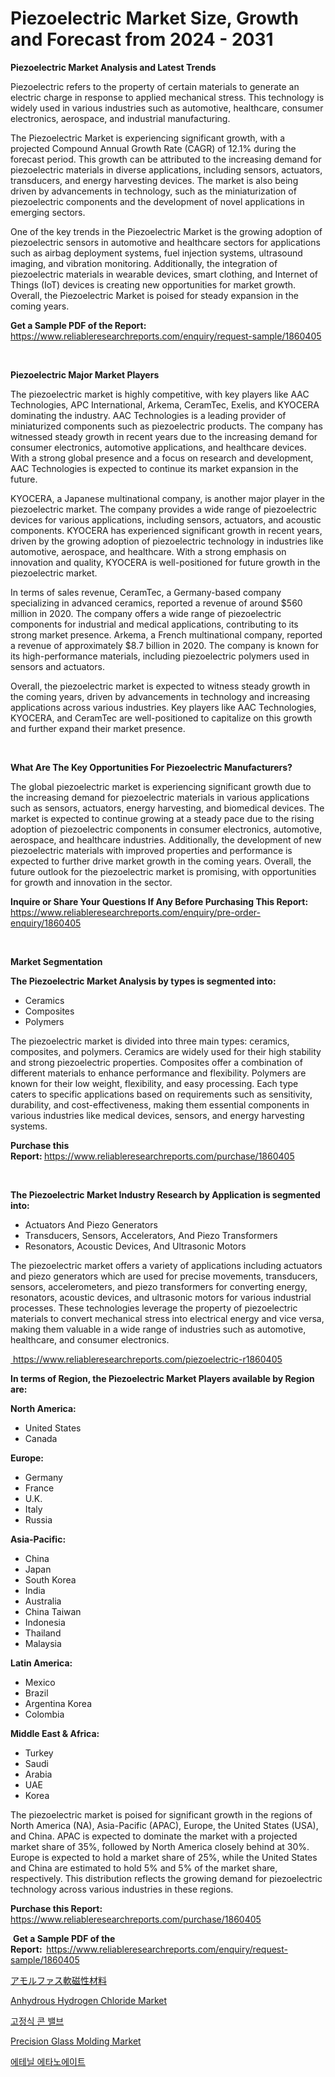 <p><h1>Piezoelectric Market Size, Growth and Forecast from 2024 - 2031</h1></p><p><strong>Piezoelectric Market Analysis and Latest Trends</strong></p>
<p><p>Piezoelectric refers to the property of certain materials to generate an electric charge in response to applied mechanical stress. This technology is widely used in various industries such as automotive, healthcare, consumer electronics, aerospace, and industrial manufacturing.</p><p>The Piezoelectric Market is experiencing significant growth, with a projected Compound Annual Growth Rate (CAGR) of 12.1% during the forecast period. This growth can be attributed to the increasing demand for piezoelectric materials in diverse applications, including sensors, actuators, transducers, and energy harvesting devices. The market is also being driven by advancements in technology, such as the miniaturization of piezoelectric components and the development of novel applications in emerging sectors.</p><p>One of the key trends in the Piezoelectric Market is the growing adoption of piezoelectric sensors in automotive and healthcare sectors for applications such as airbag deployment systems, fuel injection systems, ultrasound imaging, and vibration monitoring. Additionally, the integration of piezoelectric materials in wearable devices, smart clothing, and Internet of Things (IoT) devices is creating new opportunities for market growth. Overall, the Piezoelectric Market is poised for steady expansion in the coming years.</p></p>
<p><strong>Get a Sample PDF of the Report:&nbsp;</strong> <a href="https://www.reliableresearchreports.com/enquiry/request-sample/1860405">https://www.reliableresearchreports.com/enquiry/request-sample/1860405</a></p>
<p>&nbsp;</p>
<p><strong>Piezoelectric Major Market Players</strong></p>
<p><p>The piezoelectric market is highly competitive, with key players like AAC Technologies, APC International, Arkema, CeramTec, Exelis, and KYOCERA dominating the industry. AAC Technologies is a leading provider of miniaturized components such as piezoelectric products. The company has witnessed steady growth in recent years due to the increasing demand for consumer electronics, automotive applications, and healthcare devices. With a strong global presence and a focus on research and development, AAC Technologies is expected to continue its market expansion in the future.</p><p>KYOCERA, a Japanese multinational company, is another major player in the piezoelectric market. The company provides a wide range of piezoelectric devices for various applications, including sensors, actuators, and acoustic components. KYOCERA has experienced significant growth in recent years, driven by the growing adoption of piezoelectric technology in industries like automotive, aerospace, and healthcare. With a strong emphasis on innovation and quality, KYOCERA is well-positioned for future growth in the piezoelectric market.</p><p>In terms of sales revenue, CeramTec, a Germany-based company specializing in advanced ceramics, reported a revenue of around $560 million in 2020. The company offers a wide range of piezoelectric components for industrial and medical applications, contributing to its strong market presence. Arkema, a French multinational company, reported a revenue of approximately $8.7 billion in 2020. The company is known for its high-performance materials, including piezoelectric polymers used in sensors and actuators.</p><p>Overall, the piezoelectric market is expected to witness steady growth in the coming years, driven by advancements in technology and increasing applications across various industries. Key players like AAC Technologies, KYOCERA, and CeramTec are well-positioned to capitalize on this growth and further expand their market presence.</p></p>
<p>&nbsp;</p>
<p><strong>What Are The Key Opportunities For Piezoelectric Manufacturers?</strong></p>
<p><p>The global piezoelectric market is experiencing significant growth due to the increasing demand for piezoelectric materials in various applications such as sensors, actuators, energy harvesting, and biomedical devices. The market is expected to continue growing at a steady pace due to the rising adoption of piezoelectric components in consumer electronics, automotive, aerospace, and healthcare industries. Additionally, the development of new piezoelectric materials with improved properties and performance is expected to further drive market growth in the coming years. Overall, the future outlook for the piezoelectric market is promising, with opportunities for growth and innovation in the sector.</p></p>
<p><strong>Inquire or Share Your Questions If Any Before Purchasing This Report:</strong> <a href="https://www.reliableresearchreports.com/enquiry/pre-order-enquiry/1860405">https://www.reliableresearchreports.com/enquiry/pre-order-enquiry/1860405</a></p>
<p>&nbsp;</p>
<p><strong>Market Segmentation</strong></p>
<p><strong>The Piezoelectric Market Analysis by types is segmented into:</strong></p>
<p><ul><li>Ceramics</li><li>Composites</li><li>Polymers</li></ul></p>
<p><p>The piezoelectric market is divided into three main types: ceramics, composites, and polymers. Ceramics are widely used for their high stability and strong piezoelectric properties. Composites offer a combination of different materials to enhance performance and flexibility. Polymers are known for their low weight, flexibility, and easy processing. Each type caters to specific applications based on requirements such as sensitivity, durability, and cost-effectiveness, making them essential components in various industries like medical devices, sensors, and energy harvesting systems.</p></p>
<p><strong>Purchase this Report:&nbsp;</strong><a href="https://www.reliableresearchreports.com/purchase/1860405">https://www.reliableresearchreports.com/purchase/1860405</a></p>
<p>&nbsp;</p>
<p><strong>The Piezoelectric Market Industry Research by Application is segmented into:</strong></p>
<p><ul><li>Actuators And Piezo Generators</li><li>Transducers, Sensors, Accelerators, And Piezo Transformers</li><li>Resonators, Acoustic Devices, And Ultrasonic Motors</li></ul></p>
<p><p>The piezoelectric market offers a variety of applications including actuators and piezo generators which are used for precise movements, transducers, sensors, accelerometers, and piezo transformers for converting energy, resonators, acoustic devices, and ultrasonic motors for various industrial processes. These technologies leverage the property of piezoelectric materials to convert mechanical stress into electrical energy and vice versa, making them valuable in a wide range of industries such as automotive, healthcare, and consumer electronics.</p></p>
<p><a href="https://www.reliableresearchreports.com/piezoelectric-r1860405">&nbsp;https://www.reliableresearchreports.com/piezoelectric-r1860405</a></p>
<p><strong>In terms of Region, the Piezoelectric Market Players available by Region are:</strong></p>
<p>
    <p> <strong> North America: </strong>
        <ul>
            <li>United States</li>
            <li>Canada</li>
        </ul>
        </p> 
    <p> <strong> Europe: </strong>
        <ul>
            <li>Germany</li>
            <li>France</li>
            <li>U.K.</li>
            <li>Italy</li>
            <li>Russia</li>
        </ul>
        </p> 
    <p> <strong> Asia-Pacific: </strong>
        <ul>
            <li>China</li>
            <li>Japan</li>
            <li>South Korea</li>
            <li>India</li>
            <li>Australia</li>
            <li>China Taiwan</li>
            <li>Indonesia</li>
            <li>Thailand</li>
            <li>Malaysia</li>
        </ul>
        </p> 
    <p> <strong> Latin America: </strong>
        <ul>
            <li>Mexico</li>
            <li>Brazil</li>
            <li>Argentina Korea</li>
            <li>Colombia</li>
        </ul>
        </p> 
    <p> <strong> Middle East & Africa: </strong>
        <ul>
            <li>Turkey</li>
            <li>Saudi</li>
            <li>Arabia</li>
            <li>UAE</li>
            <li>Korea</li>
        </ul>
    </p>
    </p>
<p><p>The piezoelectric market is poised for significant growth in the regions of North America (NA), Asia-Pacific (APAC), Europe, the United States (USA), and China. APAC is expected to dominate the market with a projected market share of 35%, followed by North America closely behind at 30%. Europe is expected to hold a market share of 25%, while the United States and China are estimated to hold 5% and 5% of the market share, respectively. This distribution reflects the growing demand for piezoelectric technology across various industries in these regions.</p></p>
<p><strong>Purchase this Report: </strong><a href="https://www.reliableresearchreports.com/purchase/1860405">https://www.reliableresearchreports.com/purchase/1860405</a></p>
<p>&nbsp;<strong>Get a Sample PDF of the Report:&nbsp;&nbsp;</strong><a href="https://www.reliableresearchreports.com/enquiry/request-sample/1860405">https://www.reliableresearchreports.com/enquiry/request-sample/1860405</a></p>
<p><strong></strong></p>
<p><p><a href="https://medium.com/@gustavorn8776xcc/%E3%82%A2%E3%83%A2%E3%83%AB%E3%83%95%E3%82%A1%E3%82%B9%E3%82%BD%E3%83%95%E3%83%88%E7%A3%81%E6%80%A7%E6%9D%90%E6%96%99%E3%81%AE%E5%B8%82%E5%A0%B4%E8%AA%BF%E6%9F%BB%E3%83%AC%E3%83%9D%E3%83%BC%E3%83%88-%E3%81%9D%E3%81%AE%E6%AD%B4%E5%8F%B2%E3%81%A8%E4%BA%88%E6%B8%AC2031%E5%B9%B4%E3%81%BE%E3%81%A7%E3%81%AE2024-fe6f883457d4">アモルファス軟磁性材料</a></p><p><a href="https://www.linkedin.com/pulse/anhydrous-hydrogen-chloride-market-size-share-amp-trends-analysis-xdgde?trackingId=EzQFC%2FS68rAB79B9hAPEiw%3D%3D">Anhydrous Hydrogen Chloride Market</a></p><p><a href="https://medium.com/@snake68678/%EA%B3%A0%EC%A0%95%EC%9B%90-%EB%B0%B8%EB%B8%8C-%EC%8B%9C%EC%9E%A5-%EC%A0%90%EC%9C%A0%EC%9C%A8-%EC%A7%84%ED%99%94-%EB%B0%8F-%EC%8B%9C%EC%9E%A5-%EC%84%B1%EC%9E%A5-%EB%8F%99%ED%96%A5-2024%EB%85%84-2031%EB%85%84-fb128028debe">고정식 콘 밸브</a></p><p><a href="https://www.linkedin.com/pulse/precision-glass-molding-market-size-growing-forecasted-period-from-ycbyf?trackingId=RFvvml5ThAFLcNL4Ll43UA%3D%3D">Precision Glass Molding Market</a></p><p><a href="https://medium.com/@karenturner47/%EC%97%90%ED%83%84%EC%9D%BC-%EC%97%90%EC%B9%B4%EB%85%B8%EC%97%90%EC%9D%B4%ED%8A%B8-%EC%8B%9C%EC%9E%A5-%EB%8F%99%ED%96%A5-%EB%B0%8F-%EC%8B%9C%EC%9E%A5-%EB%B6%84%EC%84%9D%EC%9D%80-2024-2031%EB%85%84%EC%9D%84-%EB%8C%80%EC%83%81%EC%9C%BC%EB%A1%9C-%EC%98%88%EC%B8%A1%EB%90%A9%EB%8B%88%EB%8B%A4-7a302764d9ea">에테닐 에타노에이트</a></p></p>